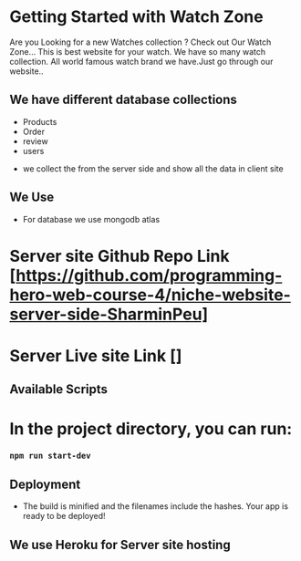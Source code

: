 # Getting Started with Watch Zone
Are you Looking for a new Watches collection ? Check out Our Watch Zone... This is best website
for your watch. We have so many watch collection. All world famous watch brand we have.Just go through our website..



## We have different database collections 
* Products
* Order 
* review
* users
- we collect the from the server side and show all the data in client site
## We Use 

* For database we use mongodb atlas

# Server site Github Repo Link [https://github.com/programming-hero-web-course-4/niche-website-server-side-SharminPeu]
# Server Live site Link []



## Available Scripts

# In the project directory, you can run:

### `npm run start-dev`

## Deployment


* The build is minified and the filenames include the hashes.
Your app is ready to be deployed!
 ## We use Heroku for Server site hosting

